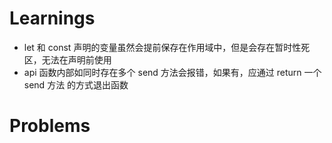 # Learnings

-   let 和 const 声明的变量虽然会提前保存在作用域中，但是会存在暂时性死区，无法在声明前使用
-   api 函数内部如同时存在多个 send 方法会报错，如果有，应通过 return 一个 send 方法 的方式退出函数

# Problems
